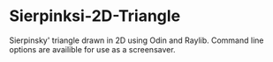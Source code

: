 # Sierpinksi-2D-Triangle
Sierpinsky' triangle drawn in 2D using Odin and Raylib. Command line options are availible for use as a screensaver.
